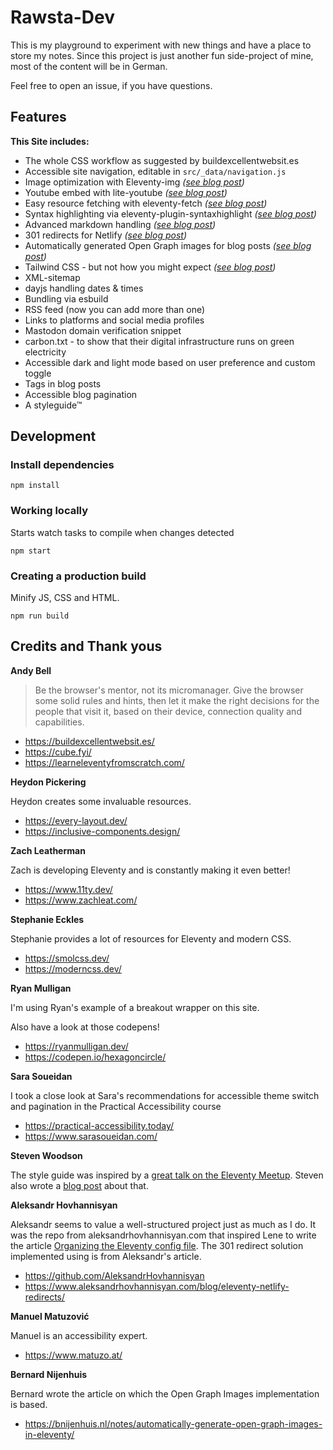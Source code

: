 # Rawsta-Dev

This is my playground to experiment with new things and have a place to store my notes.
Since this project is just another fun side-project of mine, most of the content will be in German.

Feel free to open an issue, if you have questions.

## Features

**This Site includes:**

- The whole CSS workflow as suggested by buildexcellentwebsit.es
- Accessible site navigation, editable in `src/_data/navigation.js`
- Image optimization with Eleventy-img _([see blog post](https://eleventy-excellent.netlify.app/blog/post-with-an-image/))_
- Youtube embed with lite-youtube _([see blog post](https://eleventy-excellent.netlify.app/blog/post-with-a-video/))_
- Easy resource fetching with eleventy-fetch _([see blog post](https://eleventy-excellent.netlify.app/blog/post-with-fetched-content/))_
- Syntax highlighting via eleventy-plugin-syntaxhighlight _([see blog post](https://eleventy-excellent.netlify.app/blog/post-with-some-code/))_
- Advanced markdown handling _([see blog post](https://eleventy-excellent.netlify.app/blog/post-with-all-the-markdown/))_
- 301 redirects for Netlify _([see blog post](https://eleventy-excellent.netlify.app/blog/post-with-301-redirects/))_
- Automatically generated Open Graph images for blog posts _([see blog post](https://eleventy-excellent.netlify.app/blog/open-graph-images/))_
- Tailwind CSS - but not how you might expect _([see blog post](https://eleventy-excellent.netlify.app/blog/what-is-tailwind-css-doing-here/))_
- XML-sitemap
- dayjs handling dates & times
- Bundling via esbuild
- RSS feed (now you can add more than one)
- Links to platforms and social media profiles
- Mastodon domain verification snippet
- carbon.txt - to show that their digital infrastructure runs on green electricity
- Accessible dark and light mode based on user preference and custom toggle
- Tags in blog posts
- Accessible blog pagination
- A styleguide™


## Development

### Install dependencies

```
npm install
```

### Working locally

Starts watch tasks to compile when changes detected

```
npm start
```

### Creating a production build

Minify JS, CSS and HTML.

```
npm run build
```


## Credits and Thank yous

**Andy Bell**

> Be the browser's mentor, not its micromanager. Give the browser some solid rules and hints, then let it make the right decisions for the people that visit it, based on their device, connection quality and capabilities.

- https://buildexcellentwebsit.es/
- https://cube.fyi/
- https://learneleventyfromscratch.com/

**Heydon Pickering**

Heydon creates some invaluable resources.

- https://every-layout.dev/
- https://inclusive-components.design/

**Zach Leatherman**

Zach is developing Eleventy and is constantly making it even better!

- https://www.11ty.dev/
- https://www.zachleat.com/

**Stephanie Eckles**

Stephanie provides a lot of resources for Eleventy and modern CSS.

- https://smolcss.dev/
- https://moderncss.dev/

**Ryan Mulligan**

I'm using Ryan's example of a breakout wrapper on this site.

Also have a look at those codepens!

- https://ryanmulligan.dev/
- https://codepen.io/hexagoncircle/

**Sara Soueidan**

I took a close look at Sara's recommendations for accessible theme switch and pagination in the Practical Accessibility course

- https://practical-accessibility.today/
- https://www.sarasoueidan.com/

**Steven Woodson**

The style guide was inspired by a [great talk on the Eleventy Meetup](https://www.youtube.com/watch?v=3mhA2bH6q8s). Steven also wrote a [blog post](https://stevenwoodson.com/blog/eleventy-style-guide-generator-step-by-step-guide-adding-to-an-existing-site/) about that.

**Aleksandr Hovhannisyan**

Aleksandr seems to value a well-structured project just as much as I do. It was the repo from aleksandrhovhannisyan.com that inspired Lene to write the article [Organizing the Eleventy config file](https://www.lenesaile.com/en/blog/organizing-the-eleventy-config-file/). The 301 redirect solution implemented using is from Aleksandr's article.

- https://github.com/AleksandrHovhannisyan
- https://www.aleksandrhovhannisyan.com/blog/eleventy-netlify-redirects/

**Manuel Matuzović**

Manuel is an accessibility expert.

- https://www.matuzo.at/

**Bernard Nijenhuis**

Bernard wrote the article on which the Open Graph Images implementation is based.

- https://bnijenhuis.nl/notes/automatically-generate-open-graph-images-in-eleventy/
